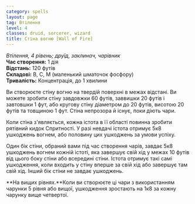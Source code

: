 ```yaml
---
category: spells
layout: page
tag: Втілення
level: 4
classes: druid, sorcerer, wizard
title: Стіна вогню [Wall of Fire]
---
```


_Втілення, 4 рівень; друїд, заклинач, чарівник_    
**Час створення:** 1 дія    
**Відстань:** 120 футів    
**Складові:** В, С, М (маленький шматочок фосфору)    
**Тривалість:** Концентрація, до 1 хвилини    

Ви створюєте стіну вогню на твердій поверхні в межах відстані. Ви можете зробити стіну завдовжки 60 футів, заввишки 20 футів і завтовшки 1 фут, або кругову стіну діаметром до 20 футів, висотою 20 футів та товщиною 1 фут. Стіна непрозора й існує, поки діють чари.    

Коли стіна з'являється, кожна істота в її області повинна зробити рятівний кидок Спритності. У разі невдачі істота отримує 5к8 ушкоджень вогнем, або половину цих ушкоджень за умови успіху.    

Один бік стіни, обраний вами під час створення чарів, завдає 5к8 ушкоджень вогнем кожній істоті, яка завершує свій хід у межах 10 футів від цього боку стіни або всередині стіни. Істота отримує такі самі ушкодження, коли входить у стіну вперше за свій хід або завершує там свій хід. Інший бік стіни не завдає ушкоджень.   

**На вищих рівнях.**Коли ви створюєте ці чари з використанням чарунки 5 рівня або вищої, ушкодження зростають на 1к8 за кожну чарунку вище четвертої. 
